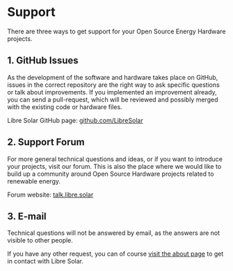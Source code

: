 # Support

There are three ways to get support for your Open Source Energy Hardware projects.

## 1. GitHub Issues

As the development of the software and hardware takes place on GitHub, issues in the correct repository are the right way to ask specific questions or talk about improvements. If you implemented an improvement already, you can send a pull-request, which will be reviewed and possibly merged with the existing code or hardware files.

Libre Solar GitHub page: [github.com/LibreSolar](https://github.com/LibreSolar)

## 2. Support Forum

For more general technical questions and ideas, or if you want to introduce your projects, visit our forum. This is also the place where we would like to build up a community around Open Source Hardware projects related to renewable energy.

Forum website: [talk.libre.solar](https://talk.libre.solar)

## 3. E-mail

Technical questions will not be answered by email, as the answers are not visible to other people.

If you have any other request, you can of course [visit the about page](/about/) to get in contact with Libre Solar.
